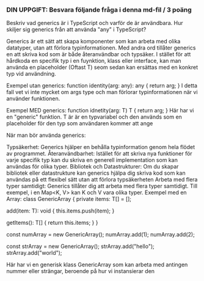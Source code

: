 ### DIN UPPGIFT: Besvara följande fråga i denna md-fil / 3 poäng

Beskriv vad generics är i TypeScript och varför de är användbara.
Hur skiljer sig generics från att använda "any" i TypeScript?


Generics är ett sätt att skapa komponenter som kan arbeta med olika datatyper, utan att förlora typinformationen. Med andra ord tillåter generics en att skriva kod som är både återanvändbar och typsäker. I stället för att hårdkoda en specifik typ i en fuynktion, klass eller interface, kan man använda en placeholder (Oftast T) seom sedan kan ersättas med en konkret typ vid användning.

Exempel utan generics:
function identity(arg: any): any {
    return arg;
}
I detta fall vet vi inte mycket om args type och man förlorar typinformationen när vi använder funktionen.

Exempel MED generics:
function idnetity<T>(arg: T) T {
    return arg;
}
Här har vi en "generic" funktion. T är är en typvariabel och den används som en placeholder för den typ som användaren kommer att ange

När man bör använda generics:

Typsäkerhet: Generics hjälper en behålla typinformation genom hela flödet av programmet.
Återanvändbarhet: Istället för att skriva nya funktioner för varje specifik typ  kan du skriva en generell implementation som kan användas för olika typer.
Bibliotek och Datastrukturer: Om du skapar bibliotek eller datastrukture kan generics hjälpa dig skriva kod som kan användas på ett flexibel sätt utan att förlora typsäkerheten
Arbeta med flera typer samtidigt: Generics tillåter dig att arbeta med flera typer samtidigt. Till exempel, i en Map<K, V> kan K och V vara olika typer.
Exempel med en Array:
class GenericArray<T> {
  private items: T[] = [];
  
  add(item: T): void {
    this.items.push(item);
  }
  
  getItems(): T[] {
    return this.items;
  }
}

const numArray = new GenericArray<number>();
numArray.add(1);
numArray.add(2);

const strArray = new GenericArray<string>();
strArray.add("hello");
strArray.add("world");


Här har vi en generisk klass GenericArray<T> som kan arbeta med antingen nummer eller strängar, beroende på hur vi instansierar den
